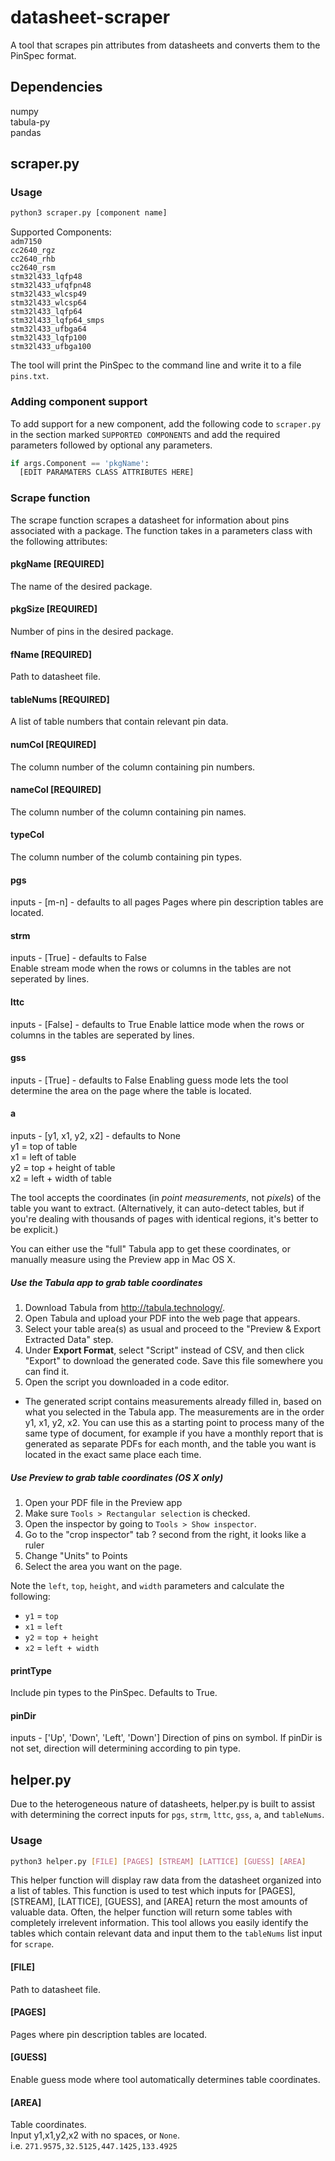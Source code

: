 # datasheet-scraper
A tool that scrapes pin attributes from datasheets and converts them to the PinSpec format.

## Dependencies
numpy  
tabula-py  
pandas  

## scraper.py

### Usage

```bash
python3 scraper.py [component name]
```

Supported Components:  
  `adm7150`   
  `cc2640_rgz`   
  `cc2640_rhb`   
  `cc2640_rsm`   
  `stm32l433_lqfp48`   
  `stm32l433_ufqfpn48`   
  `stm32l433_wlcsp49`  
  `stm32l433_wlcsp64`  
  `stm32l433_lqfp64`  
  `stm32l433_lqfp64_smps`  
  `stm32l433_ufbga64`  
  `stm32l433_lqfp100`  
  `stm32l433_ufbga100`  

The tool will print the PinSpec to the command line and write it to a file `pins.txt`.

### Adding component support
To add support for a new component, add the following code to `scraper.py` in the section marked `SUPPORTED COMPONENTS` and add the required parameters followed by optional any parameters. 


```python
if args.Component == 'pkgName':
  [EDIT PARAMATERS CLASS ATTRIBUTES HERE]
```

### Scrape function
The scrape function scrapes a datasheet for information about pins associated with a package. The function takes in a parameters class with the following attributes: 

#### pkgName [REQUIRED]
The name of the desired package.

#### pkgSize [REQUIRED]
Number of pins in the desired package.

#### fName [REQUIRED]
Path to datasheet file.

#### tableNums [REQUIRED]
A list of table numbers that contain relevant pin data.

#### numCol [REQUIRED]
The column number of the column containing pin numbers.

#### nameCol [REQUIRED]
The column number of the column containing pin names.

#### typeCol
The column number of the columb containing pin types.

#### pgs
inputs - [m-n] - defaults to all pages
Pages where pin description tables are located.

#### strm 
inputs - [True] - defaults to False  
Enable stream mode when the rows or columns in the tables are not seperated by lines. 

#### lttc
inputs - [False] - defaults to True 
Enable lattice mode when the rows or columns in the tables are seperated by lines.

#### gss
inputs - [True] - defaults to False 
Enabling guess mode lets the tool determine the area on the page where the table is located.

#### a
inputs - [y1, x1, y2, x2] - defaults to None   
y1 = top of table  
x1 = left of table  
y2 = top + height of table  
x2 = left + width of table  

The tool accepts the coordinates (in *point measurements*, not *pixels*) of the table you want to extract. (Alternatively, it can auto-detect tables, but if you're dealing with thousands of pages with identical regions, it's better to be explicit.)

You can either use the "full" Tabula app to get these coordinates, or manually measure using the Preview app in Mac OS X.

##### Use the Tabula app to grab table coordinates

1. Download Tabula from http://tabula.technology/.
2. Open Tabula and upload your PDF into the web page that appears.
3. Select your table area(s) as usual and proceed to the "Preview & Export Extracted Data" step.
4. Under **Export Format**, select "Script" instead of CSV, and then click "Export" to download the generated code. Save this file somewhere you can find it.
5. Open the script you downloaded in a code editor.
  * The generated script contains measurements already filled in, based on what you selected in the Tabula app. The measurements are in the order y1, x1, y2, x2. You can use this as a starting point to process many of the same type of document, for example if you have a monthly report that is generated as separate PDFs for each month, and the table you want is located in the exact same place each time.

##### Use **Preview**  to grab table coordinates (OS X only)

1. Open your PDF file in the Preview app
2. Make sure `Tools > Rectangular selection` is checked.
3. Open the inspector by going to `Tools > Show inspector`.
4. Go to the "crop inspector" tab ? second from the right, it looks like a ruler
5. Change "Units" to Points
6. Select the area you want on the page.

Note the `left`, `top`, `height`, and `width` parameters and calculate the following:

* `y1` = `top`
* `x1` = `left`
* `y2` = `top + height`
* `x2` =  `left + width`

#### printType 
Include pin types to the PinSpec. Defaults to True.

#### pinDir
inputs - ['Up', 'Down', 'Left', 'Down']
Direction of pins on symbol. If pinDir is not set, direction will determining according to pin type.

## helper.py
Due to the heterogeneous nature of datasheets, helper.py is built to assist with determining the correct inputs for `pgs`, `strm`, `lttc`, `gss`, `a`, and `tableNums`.  

### Usage

```bash
python3 helper.py [FILE] [PAGES] [STREAM] [LATTICE] [GUESS] [AREA] 
```

This helper function will display raw data from the datasheet organized into a list of tables. This function is used to test which inputs for [PAGES], [STREAM], [LATTICE], [GUESS], and [AREA] return the most amounts of valuable data. Often, the helper function will return some tables with completely irrelevent information. This tool allows you easily identify the tables which contain relevant data and input them to the `tableNums` list input for `scrape`.

#### [FILE]
Path to datasheet file.

#### [PAGES]
Pages where pin description tables are located.

#### [GUESS]
Enable guess mode where tool automatically determines table coordinates.

#### [AREA]
Table coordinates.  
Input y1,x1,y2,x2 with no spaces, or `None`.  
i.e. `271.9575,32.5125,447.1425,133.4925`
